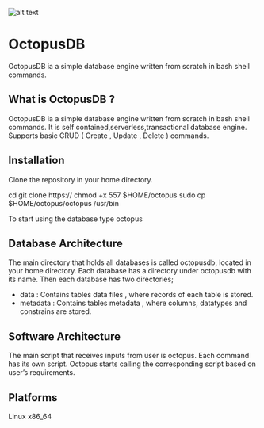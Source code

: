 ![alt text](https://github.com/AyaHamedd/OctopusDB/octopusdb.jpeg?raw=true)

# OctopusDB
OctopusDB ia a simple database engine written from scratch in bash shell commands.

## What is OctopusDB ?

OctopusDB ia a simple database engine written from scratch in bash shell commands. It is self contained,serverless,transactional database engine. Supports basic CRUD ( Create , Update , Delete ) commands.

## Installation
Clone the repository in your home directory.

cd
git clone https://
chmod +x 557 $HOME/octopus
sudo cp $HOME/octopus/octopus /usr/bin

To start using the database type
octopus

## Database Architecture
The main directory that holds all databases is called octopusdb, located in your home directory. Each database has a directory under  octopusdb with its name. Then each database has two directories;
- data : Contains tables data files , where records of each table is stored.
- metadata : Contains tables metadata , where columns, datatypes and constrains are stored.


## Software Architecture
The main script that receives inputs from user is octopus. Each command has its own script. Octopus starts calling the corresponding script based on user’s requirements.



## Platforms
Linux x86_64


